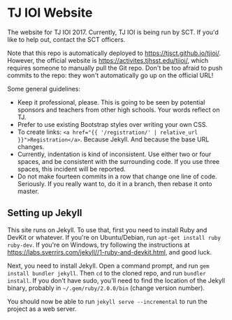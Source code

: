 # TJ IOI Website
The website for TJ IOI 2017. Currently, TJ IOI is being run by SCT. If you'd like to help out, contact the SCT officers.

Note that this repo is automatically deployed to https://tjsct.github.io/tjioi/. However, the official website is https://activites.tjhsst.edu/tjioi/, which requires someone to manually pull the Git repo. Don't be too afraid to push commits to the repo: they won't automatically go up on the official URL!

Some general guidelines:

* Keep it professional, please. This is going to be seen by potential sponsors and teachers from other high schools. Your words reflect on TJ.
* Prefer to use existing Bootstrap styles over writing your own CSS.
* To create links: `<a href="{{ '/registration/' | relative_url }}">Registration</a>`. Because Jekyll. And because the base URL changes.
* Currently, indentation is kind of inconsistent. Use either two or four spaces, and be consistent with the surrounding code. If you use three spaces, this incident will be reported.
* Do not make fourteen commits in a row that change one line of code. Seriously. If you really want to, do it in a branch, then rebase it onto master.


## Setting up Jekyll
This site runs on Jekyll. To use that, first you need to install Ruby and DevKit or whatever. If you're on Ubuntu/Debian, run `apt-get install ruby ruby-dev`. If you're on Windows, try following the instructions at https://labs.sverrirs.com/jekyll//1-ruby-and-devkit.html, and good luck.

Next, you need to install Jekyll. Open a command prompt, and run `gem install bundler jekyll`. Then `cd` to the cloned repo, and run `bundler install`. If you don't have sudo, you'll need to find the location of the Jekyll binary, probably in `~/.gem/ruby/2.0.0/bin` (change version number).

You should now be able to run `jekyll serve --incremental` to run the project as a web server.
